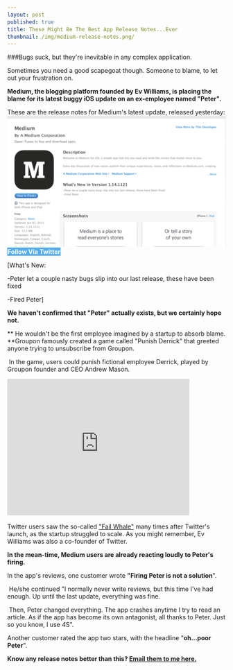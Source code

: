 ```yaml
---
layout: post
published: true
title: These Might Be The Best App Release Notes...Ever
thumbnail: /img/medium-release-notes.png/
---
```

###Bugs suck, but they're inevitable in any complex application.

Sometimes you need a good scapegoat though. Someone to blame, to let out your frustration on. 

**Medium, the blogging platform founded by Ev Williams, is placing the blame for its latest buggy iOS update on an ex-employee named "Peter".**

These are the release notes for Medium's latest update, released yesterday:
![Medium Release Notes](/img/medium-release-notes.png/)
<a class="button shadowlight" style = "font-weight: bold; background: #55acee !important; background-color: #55acee !important; color: white !important; border-color:#55acee !important;text-align: center; background: #55acee; border: 1px solid #1ABC9C; color: #fff; text-decoration: none;" href="https://twitter.com/intent/user?screen_name=msitver"> Follow Via Twitter</a>

[What's New:

-Peter let a couple nasty bugs slip into our last release, these have been fixed

-Fired Peter]

**We haven't confirmed that "Peter" actually exists, but we certainly hope not.**

** He wouldn't be the first employee imagined by a startup to absorb blame. **Groupon famously created a game called "Punish Derrick" that greeted anyone trying to unsubscribe from Groupon.

 In the game, users could punish fictional employee Derrick, played by Groupon founder and CEO Andrew Mason.
<iframe width="420" height="315" src="https://www.youtube.com/embed/nAve7L7An4Y" frameborder="0" allowfullscreen></iframe>

Twitter users saw the so-called ["Fail Whale"](http://cdn1.tnwcdn.com/wp-content/blogs.dir/1/files/2013/11/twitter_fail_whale1.png) many times after Twitter's launch, as the startup struggled to scale. As you might remember, Ev Williams was also a co-founder of Twitter.

**In the mean-time, Medium users are already reacting loudly to Peter's firing.**

In the app's reviews, one customer wrote **"Firing Peter is not a solution**".

 He/she continued "I normally never write reviews, but this time I've had enough. Up until the last update, everything was fine.

 Then, Peter changed everything. The app crashes anytime I try to read an article. As if the app has become its own antagonist, all thanks to Peter. Just so you know, I use 4S".

Another customer rated the app two stars, with the headline "**oh...poor Peter**".

**Know any release notes better than this? <a href = "mailto: directcontact@appstorechronicle.com"> Email them to me here.</a>**
